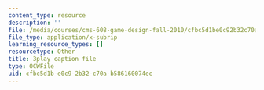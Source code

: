 ```yaml
---
content_type: resource
description: ''
file: /media/courses/cms-608-game-design-fall-2010/cfbc5d1be0c92b32c70ab586160074ec_68570.srt
file_type: application/x-subrip
learning_resource_types: []
resourcetype: Other
title: 3play caption file
type: OCWFile
uid: cfbc5d1b-e0c9-2b32-c70a-b586160074ec
---
```


